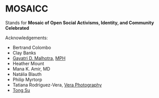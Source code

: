 # MOSAICC

Stands for **Mosaic of Open Social Activisms, Identity, and Community Celebrated**


Acknowledgements:
- Bertrand Colombo
- Clay Banks
- [Gayatri D. Malhotra](https://unsplash.com/@gmalhotra), [MPH](https://www.visionaryartcollective.com/artist-directory/gayatri-malhotra)
- Heather Mount
- Mana K. Amir, MD
- Natália Blauth
- Philip Myrtorp
- Tatiana Rodriguez-Vera, [Vera Photography](https://www.veraphotography.site/)
- [Tong Su](https://unsplash.com/@tongsu)
